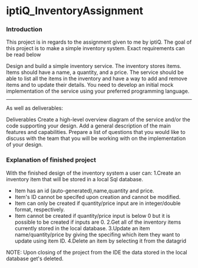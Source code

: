 # iptiQ_InventoryAssignment

### Introduction
This project is in regards to the assignment given to me by iptiQ. The goal of this project is to make a simple inventory system. Exact requirements can be read below

Design and build a simple inventory service. The inventory stores items. Items should have a name,
a quantity, and a price. The service should be able to list all the items in the inventory and have
a way to add and remove items and to update their details. You need to develop an initial mock
implementation of the service using your preferred programming language.

----------------------------------------------------------------------------------------------------

As well as deliverables: 

Deliverables
Create a high-level overview diagram of the service and/or the code supporting your design. Add a
general description of the main features and capabilities. Prepare a list of questions that you would
like to discuss with the team that you will be working with on the implementation of your design.

### Explanation of finished project

With the finished design of the inventory system a user can:
1.Create an inventory item that will be stored in a local Sql database.
 - Item has an id (auto-generated),name,quantity and price.
 - Item's ID cannot be specifed upon creation and cannot be modified.
 - Item can only be created if quantity/price input are in integer/double format, respectively.
 - Item cannot be created if quantity/price input is below 0 but it is possible to be created if inputs are 0.
2.Get all of the inventory items currently stored in the local database. 
3.Update an item name/quantity/price by giving the specifing which item they want to update using item ID.
4.Delete an item by selecting it from the datagrid

NOTE: Upon closing of the project from the IDE the data stored in the local database get's deleted.
